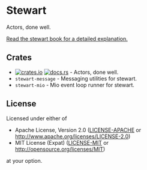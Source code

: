 # Stewart

Actors, done well.

[Read the stewart book for a detailed explanation.](https://open-mv-sandbox.github.io/stewart/)

## Crates

- [![crates.io](https://img.shields.io/crates/v/stewart.svg?label=stewart)](https://crates.io/crates/stewart) [![docs.rs](https://docs.rs/stewart/badge.svg)](https://docs.rs/stewart/) - Actors, done well.
- `stewart-message` -  Messaging utilities for stewart.
- `stewart-mio` -  Mio event loop runner for stewart.

## License

Licensed under either of

- Apache License, Version 2.0 ([LICENSE-APACHE](LICENSE-APACHE) or http://www.apache.org/licenses/LICENSE-2.0)
- MIT License (Expat) ([LICENSE-MIT](LICENSE-MIT) or http://opensource.org/licenses/MIT)

at your option.
